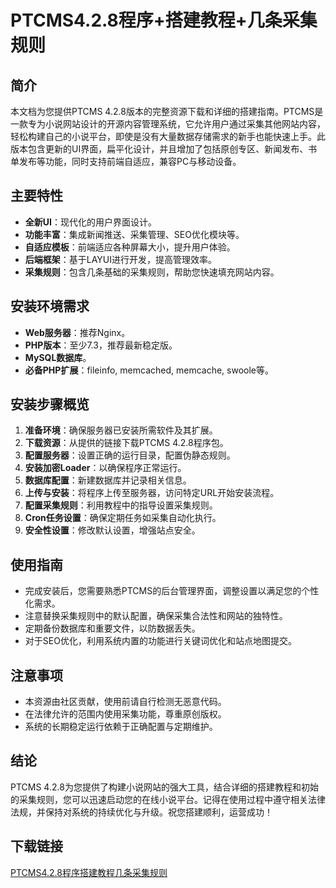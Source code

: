 # PTCMS4.2.8程序+搭建教程+几条采集规则

## 简介

本文档为您提供PTCMS 4.2.8版本的完整资源下载和详细的搭建指南。PTCMS是一款专为小说网站设计的开源内容管理系统，它允许用户通过采集其他网站内容，轻松构建自己的小说平台，即使是没有大量数据存储需求的新手也能快速上手。此版本包含更新的UI界面，扁平化设计，并且增加了包括原创专区、新闻发布、书单发布等功能，同时支持前端自适应，兼容PC与移动设备。

## 主要特性

- **全新UI**：现代化的用户界面设计。
- **功能丰富**：集成新闻推送、采集管理、SEO优化模块等。
- **自适应模板**：前端适应各种屏幕大小，提升用户体验。
- **后端框架**：基于LAYUI进行开发，提高管理效率。
- **采集规则**：包含几条基础的采集规则，帮助您快速填充网站内容。

## 安装环境需求

- **Web服务器**：推荐Nginx。
- **PHP版本**：至少7.3，推荐最新稳定版。
- **MySQL数据库**。
- **必备PHP扩展**：fileinfo, memcached, memcache, swoole等。

## 安装步骤概览

1. **准备环境**：确保服务器已安装所需软件及其扩展。
2. **下载资源**：从提供的链接下载PTCMS 4.2.8程序包。
3. **配置服务器**：设置正确的运行目录，配置伪静态规则。
4. **安装加密Loader**：以确保程序正常运行。
5. **数据库配置**：新建数据库并记录相关信息。
6. **上传与安装**：将程序上传至服务器，访问特定URL开始安装流程。
7. **配置采集规则**：利用教程中的指导设置采集规则。
8. **Cron任务设置**：确保定期任务如采集自动化执行。
9. **安全性设置**：修改默认设置，增强站点安全。

## 使用指南

- 完成安装后，您需要熟悉PTCMS的后台管理界面，调整设置以满足您的个性化需求。
- 注意替换采集规则中的默认配置，确保采集合法性和网站的独特性。
- 定期备份数据库和重要文件，以防数据丢失。
- 对于SEO优化，利用系统内置的功能进行关键词优化和站点地图提交。

## 注意事项

- 本资源由社区贡献，使用前请自行检测无恶意代码。
- 在法律允许的范围内使用采集功能，尊重原创版权。
- 系统的长期稳定运行依赖于正确配置与定期维护。

## 结论

PTCMS 4.2.8为您提供了构建小说网站的强大工具，结合详细的搭建教程和初始的采集规则，您可以迅速启动您的在线小说平台。记得在使用过程中遵守相关法律法规，并保持对系统的持续优化与升级。祝您搭建顺利，运营成功！

## 下载链接

[PTCMS4.2.8程序搭建教程几条采集规则](https://pan.quark.cn/s/53cb9890738f)